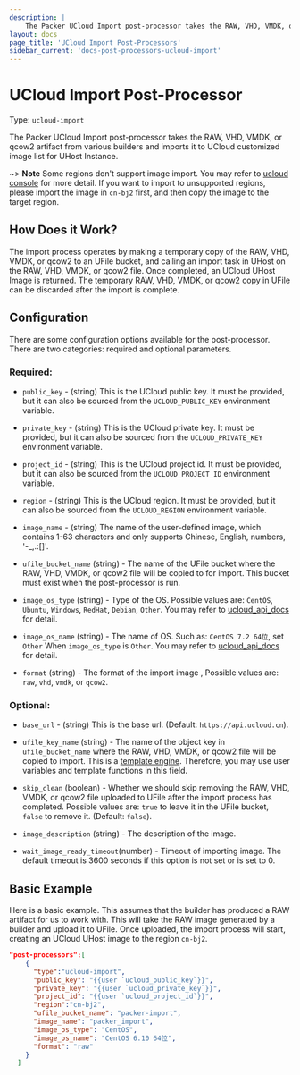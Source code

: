 ```yaml
---
description: |
    The Packer UCloud Import post-processor takes the RAW, VHD, VMDK, or qcow2 artifact from various builders and imports it to UCloud customized image list for UHost Instance.
layout: docs
page_title: 'UCloud Import Post-Processors'
sidebar_current: 'docs-post-processors-ucloud-import'
---
```


# UCloud Import Post-Processor

Type: `ucloud-import`

 The Packer UCloud Import post-processor takes the RAW, VHD, VMDK, or qcow2 artifact from various builders and imports it to UCloud customized image list for UHost Instance.

~> **Note**  Some regions don't support image import. You may refer to [ucloud console](https://console.ucloud.cn/uhost/uimage) for more detail. If you want to import to unsupported regions, please import the image in `cn-bj2` first, and then copy the image to the target region.

## How Does it Work?

The import process operates by making a temporary copy of the RAW, VHD, VMDK, or qcow2 to an UFile bucket, and calling an import task in UHost on the RAW, VHD, VMDK, or qcow2 file. Once completed, an UCloud UHost Image is returned. The temporary RAW, VHD, VMDK, or qcow2 copy in UFile can be discarded after the import is complete.

## Configuration

There are some configuration options available for the post-processor. There
are two categories: required and optional parameters.

### Required:

-   `public_key` - (string) This is the UCloud public key. It must be provided, but it can also be sourced from the `UCLOUD_PUBLIC_KEY` environment variable.

-   `private_key` - (string) This is the UCloud private key. It must be provided, but it can also be sourced from the `UCLOUD_PRIVATE_KEY` environment variable.

-   `project_id` - (string) This is the UCloud project id. It must be provided, but it can also be sourced from the `UCLOUD_PROJECT_ID` environment variable.

-   `region` - (string) This is the UCloud region. It must be provided, but it can also be sourced from the `UCLOUD_REGION` environment variable.

-   `image_name` - (string) The name of the user-defined image, which contains 1-63 characters and only supports Chinese, English, numbers, '-_,.:[]'.

-   `ufile_bucket_name` (string) - The name of the UFile bucket where the RAW, VHD, VMDK, or qcow2 file will be copied to for import. This bucket must exist when the post-processor is run.

-   `image_os_type` (string) - Type of the OS. Possible values are: `CentOS`, `Ubuntu`, `Windows`, `RedHat`, `Debian`, `Other`. You may refer to [ucloud_api_docs](https://docs.ucloud.cn/api/uhost-api/import_custom_image) for detail.

-   `image_os_name` (string) - The name of OS. Such as: `CentOS 7.2 64位`, set `Other` When `image_os_type` is `Other`. You may refer to [ucloud_api_docs](https://docs.ucloud.cn/api/uhost-api/import_custom_image) for detail.

-   `format` (string) - The format of the import image , Possible values are: `raw`, `vhd`, `vmdk`, or `qcow2`.

### Optional:

-   `base_url` - (string) This is the base url. (Default: `https://api.ucloud.cn`).

-   `ufile_key_name` (string) - The name of the object key in
    `ufile_bucket_name` where the RAW, VHD, VMDK, or qcow2 file will be copied
    to import. This is a [template engine](/docs/templates/engine.html).
    Therefore, you may use user variables and template functions in this field.

-   `skip_clean` (boolean) - Whether we should skip removing the RAW, VHD, VMDK, or qcow2 file uploaded to UFile after the import process has completed. Possible values are: `true` to leave it in the UFile bucket, `false` to remove it. (Default: `false`).

-   `image_description` (string) - The description of the image.

-   `wait_image_ready_timeout`(number) - Timeout of importing image. The default timeout is 3600 seconds if this option is not set or is set
    to 0.

## Basic Example

Here is a basic example. This assumes that the builder has produced a RAW artifact for us to work with. This will take the RAW image generated by a builder and upload it to UFile. Once uploaded, the import process will start, creating an UCloud UHost image to the region `cn-bj2`.

``` json
"post-processors":[
    {
      "type":"ucloud-import",
      "public_key": "{{user `ucloud_public_key`}}",
      "private_key": "{{user `ucloud_private_key`}}",
      "project_id": "{{user `ucloud_project_id`}}",
      "region":"cn-bj2",
      "ufile_bucket_name": "packer-import",
      "image_name": "packer_import",
      "image_os_type": "CentOS",
      "image_os_name": "CentOS 6.10 64位",
      "format": "raw"
    }
  ]
```
